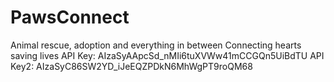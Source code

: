 # PawsConnect
Animal rescue, adoption and everything in between
Connecting hearts saving lives
API Key: AIzaSyAApcSd_nMIi6tuXVWw41mCCGQn5UiBdTU
API Key2: AIzaSyC86SW2YD_iJeEQZPDkN6MhWgPT9roQM68
